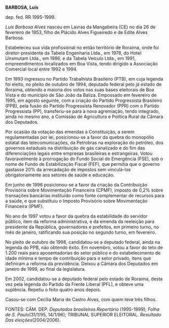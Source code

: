 **BARBOSA, Luís**

dep. fed. RR 1995-1999.

*Luís Barbosa Alves* nasceu em Lavras da Mangabeira (CE) no dia 26 de
fevereiro de 1953, filho de Plácido Alves Figueiredo e de Edite Alves
Barbosa.

Estabeleceu sua vida profissional no então território de Roraima, onde
foi diretor-presidente da Tabela Engenharia Ltda., em 1978, do Hotel
Uiramutam Ltda., em 1986, e da Tabela Veículo Ltda., em 1991,
empreendimentos localizados em Boa Vista, tendo dirigido a Associação
Comercial local entre 1992 e 1994.

Em 1993 ingressou no Partido Trabalhista Brasileiro (PTB), em cuja
legenda foi eleito, no pleito de outubro de 1994, deputado federal pelo
já estado de Roraima, obtendo a maioria dos votos nas suas bases
eleitorais de Boa Vista e do município de São João da Baliza. Empossado
em fevereiro de 1995, em agosto seguinte, com a criação do Partido
Progressista Brasileiro (PPB), pela fusão do Partido Progressista
Renovador (PPR) com o Partido Progressista (PP), transferiu-se para a
nova agremiação, tendo integrado, ainda no mesmo ano, a Comissão de
Agricultura e Política Rural da Câmara dos Deputados.

Por ocasião da votação das emendas à Constituição, a serem
regulamentadas por lei, posicionou-se a favor da quebra do monopólio
estatal das telecomunicações, da Petrobras na exploração do petróleo,
dos governos estaduais na distribuição de gás canalizado e do fim das
diferenciações legais entre empresas brasileiras e estrangeiras. Votou
favoravelmente à prorrogação do Fundo Social de Emergência (FSE), sob o
nome de Fundo de Estabilização Fiscal (FEF), que permitia que o governo
gastasse 20% da arrecadação de impostos sem vinculá-los obrigatoriamente
aos setores de saúde e educação.

Em junho de 1996 posicionou-se a favor da criação da Contribuição
Provisória sobre Movimentação Financeira (CPMF), imposto de 0,2% sobre
transações bancárias instituído como fonte complementar de recursos para
a saúde, e que substituiu o Imposto Provisório sobre Movimentação
Financeira (IPMF).

No ano de 1997 votou a favor da quebra da estabilidade do servidor
público, item da reforma administrativa, e da emenda da reeleição para
presidente da República, governadores e prefeitos, em primeiro turno, no
mês de janeiro, ratificando sua posição no segundo turno, em fevereiro.

No pleito de outubro de 1998, candidatou-se a deputado federal, ainda na
legenda do PPB, não obtendo êxito. Em novembro, votou a favor do teto de
1.200 reais para aposentadorias do setor público e do estabelecimento de
idade mínima e tempo de contribuição para o setor privado, itens que
definiram a reforma da previdência. Deixou a Câmara dos Deputados em
janeiro de 1999, ao final da legislatura.

Em 2002, candidatou-se a deputado federal pelo estado de Roraima, desta
vez pela legenda do Partido da Frente Liberal (PFL), e obteve uma
suplência. Repetiu o feito quatro anos depois.

Casou-se com Cecília Maria de Castro Alves, com quem teve três filhos.

FONTES: CÂM. DEP. *Deputados brasileiros*.*Repertório* (1995-1999);
*Folha de S. Paulo*(31/1/95, 14/1/96); TRIBUNAL SUPERIOR ELEITORAL.
*Resultado Das eleições*(2004/2006).
